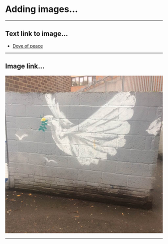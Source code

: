 # Adding images...

-----

## Text link to image...

- [Dove of peace](dove-of-peace.jpg "Click link to see image...dove of peace")

-----

## Image link...

![Dove of peace](dove-of-peace.jpg "Street Graffiti: Streatham, London, UK: image: dove of peace")

-----
